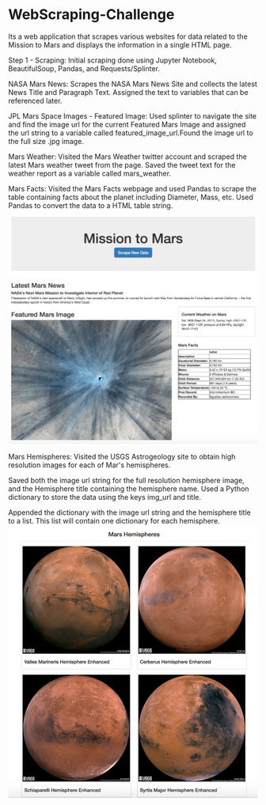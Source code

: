 # WebScraping-Challenge
Its a web application that scrapes various websites for data related to the Mission to Mars and displays the information in a single HTML page.

Step 1 - Scraping:
Initial scraping done using Jupyter Notebook, BeautifulSoup, Pandas, and Requests/Splinter.

  NASA Mars News:
    Scrapes the NASA Mars News Site and collects the latest News Title and Paragraph Text. Assigned the text to variables that can be referenced later.
    
    
  JPL Mars Space Images - Featured Image:
    Used splinter to navigate the site and find the image url for the current Featured Mars Image and assigned the url string to a variable called featured_image_url.Found the image url to the full size .jpg image.
  
   Mars Weather:
    Visited the Mars Weather twitter account and scraped the latest Mars weather tweet from the page. Saved the tweet text for the weather report as a variable called mars_weather.

  Mars Facts:
    Visited the Mars Facts webpage and used Pandas to scrape the table containing facts about the planet including Diameter, Mass, etc.
Used Pandas to convert the data to a HTML table string.

   ![Featured Mars Image](Instructions/Images/final_app_part1.png)

   
  Mars Hemispheres:
   Visited the USGS Astrogeology site to obtain high resolution images for each of Mar's hemispheres.

   Saved both the image url string for the full resolution hemisphere image, and the Hemisphere title containing the hemisphere name. Used a Python dictionary to store the data using the keys img_url and title.

   Appended the dictionary with the image url string and the hemisphere title to a list. This list will contain one dictionary for each hemisphere. 
   ![Featured Mars Image](Instructions/Images/final_app_part2.png)
